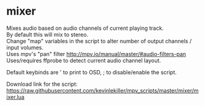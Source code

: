 # mixer

Mixes audio based on audio channels of current playing track.  
By default this will mix to stereo.  
Change "map" variables in the script to alter number of output channels / input volumes.  
Uses mpv's "pan" filter http://mpv.io/manual/master/#audio-filters-pan  
Uses/requires ffprobe to detect current audio channel layout.  

Default keybinds are ' to print to OSD, ; to disable/enable the script.

Download link for the script: https://raw.githubusercontent.com/kevinlekiller/mpv_scripts/master/mixer/mixer.lua
